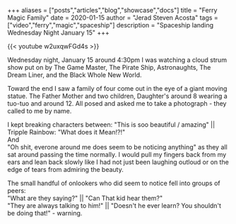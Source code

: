 +++
aliases = ["posts","articles","blog","showcase","docs"]
title = "Ferry Magic Family"
date = 2020-01-15
author = "Jerad Steven Acosta"
tags = ["video","ferry","magic","spaceship"]
description = "Spaceship landing Wednesday Night January 15"
+++

{{< youtube w2uxqwFGd4s >}}

Wednesday night, January 15 around 4:30pm I was watching a cloud strum show put on by The Game Master, The Pirate Ship, Astronaughts, The Dream Liner, and the Black Whole New World. <br>

Toward the end I saw a family of four come out in the eye of a giant moving statue. The Father Mother and two children, Daughter's around 8 wearing a tuo-tuo and around 12. All posed and asked me to take a photograph - they called to me by name. <br>

I kept breaking characters between:
"This is soo beautiful / amazing" || Tripple Rainbow: "What does it Mean!?!"  
And  
"Oh shit, everone around me does seem to be noticing anything" as they all sat around passing the time normally. I would pull my fingers back from my ears and lean back slowly like I had not just been laughing outloud or on the edge of tears from admiring the beauty.  

The small handful of onlookers who did seem to notice fell into groups of peers:  
"What are they saying?" || "Can That kid hear them?"  
"They are always talking to him!" || "Doesn't he ever learn? You shouldn't be doing that!" - warning.